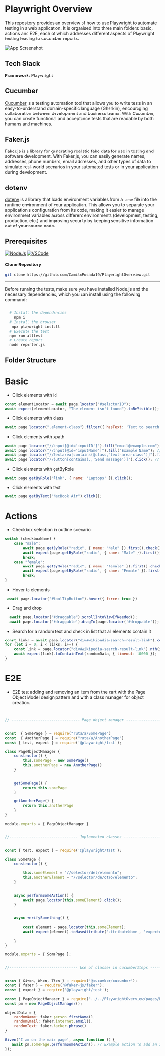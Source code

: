 Playwright Overview
===================
This repository provides an overview of how to use Playwright to automate testing in a web application. It is organised into three main folders: basic, actions and E2E, each of which addresses different aspects of Playwright testing leading to cucumber reports. 

![App Screenshot](https://github.com/CamiloPosada19/PlaywrightOverview/blob/main/ReportEvidence.png)



## Tech Stack

**Framework:** Playwright

## Cucumber

[Cucumber](https://cucumber.io/) is a testing automation tool that allows you to write tests in an easy-to-understand domain-specific language (Gherkin), encouraging collaboration between development and business teams. With Cucumber, you can create functional and acceptance tests that are readable by both humans and machines.

## Faker.js

[Faker.js](https://github.com/Marak/Faker.js) is a library for generating realistic fake data for use in testing and software development. With Faker.js, you can easily generate names, addresses, phone numbers, email addresses, and other types of data to simulate real-world scenarios in your automated tests or in your application during development.

## dotenv

[dotenv](https://github.com/motdotla/dotenv) is a library that loads environment variables from a `.env` file into the runtime environment of your application. This allows you to separate your application's configuration from its code, making it easier to manage environment variables across different environments (development, testing, production, etc.) and improving security by keeping sensitive information out of your source code.




Prerequisites
--------------


[![NodeJs](https://img.shields.io/badge/-NodeJS-grey?logo=node.js)](https://nodejs.org/en/download/)
[![VSCode](https://img.shields.io/badge/-Visual%20Studio%20Code-%233178C6?logo=visual-studio-code)](https://code.visualstudio.com/download)

#### Clone Repository
```bash
git clone https://github.com/CamiloPosada19/PlaywrightOverview.git
```
-----

Before running the tests, make sure you have installed Node.js and the necessary dependencies, which you can install using the following command:

```bash

  # Install the dependencies
    npm i
  # Install the browser
   npx playwright install
  # Execute the test
  npm run alltest
  # Create report
  node reporter.js
```



Folder Structure
----------------------

# Basic

 - Click elements with id
```javascript
const elementLocator = await page.locator("#selectorID"); 
await expect(elementLocator, "The element isn't found").toBeVisible();

```
   
 - Click elements with class
```javascript
await page.locator(".element-class").filter({ hasText: 'Text to search' }).click();

```
 - Click elements with xpath
```javascript
await page.locator("//input[@id='inputID']").fill("email@example.com"); // Replace "inputID" with the ID of your email input field
await page.locator("//input[@id='inputName']").fill("Example Name"); // Replace "inputName" with the ID of your name input field
await page.locator("//textarea[contains(@class,'text-area-class')]").fill("Example message"); // Replace "text-area-class" with the class of your text area
await page.locator("//button[contains(.,'Send message')]").click(); // Replace "Send message" with the text on your send message button
```
 - Click elements with getByRole
```javascript
await page.getByRole("link", { name: 'Laptops' }).click();

```
 - Click elements with text
```javascript
await page.getByText("MacBook Air").click();
```
# Actions
 - Checkbox selection in outline scenario
```javascript
switch (checkboxName) {
    case "male":
        await page.getByRole("radio", { name: "Male" }).first().check();
        await expect(page.getByRole("radio", { name: "Male" }).first()).toBeChecked();
        break;
    case "female":
        await page.getByRole("radio", { name: "Female" }).first().check();
        await expect(page.getByRole("radio", { name: "Female" }).first()).toBeChecked();
        break;
}

```
 - Hover to elements
```javascript
 await page.locator("#toolTipButton").hover({ force: true });
```
 - Drag and drop
```javascript
  await page.locator("#draggable").scrollIntoViewIfNeeded();
  await page.locator('#draggable').dragTo(page.locator('#droppable'));
```
 - Search for a random text and check in list that all elements contain it
```javascript
const links = await page.locator("div#wikipedia-search-result-link").count();
for (let i = 0; i < links; i++) {
    const link = page.locator("div#wikipedia-search-result-link").nth(i);
    await expect(link).toContainText(randomData, { timeout: 10000 });
}
```
# E2E
 - E2E test adding and removing an item from the cart with the Page Object Model design pattern and with a class manager for object creation.
```javascript


// ------------------------------- Page object manager -------------------------------


const  { SomePage } = require("ruta/a/SomePage")
const  { AnotherPage } = require("ruta/a/AnotherPage")
const { test, expect } = require('@playwright/test');

class PageObjectManager {
    constructor() {
        this.somePage = new SomePage()
        this.anotherPage = new AnotherPage()
    }


    getSomePage() {
        return this.somePage
    }

    getAnotherPage() {
        return this.anotherPage
    }
}

module.exports = { PageObjectManager }


//------------------------------- Implemented classes -------------------------------


const { test, expect } = require('@playwright/test');

class SomePage {
    constructor() {
     
        this.someElement = "//selector/del/elemento";
        this.anotherElement = "//selector/de/otro/elemento";
    }


    async performSomeAction() {
        await page.locator(this.someElement).click();
    }

   
    async verifySomething() {
      
        const element = page.locator(this.someElement);
        await expect(element).toHaveAttribute('attributeName', 'expectedValue');
        
    }
}

module.exports = { SomePage };


//------------------------------- Use of classes in cucumberSteps -------------------------------


const { Given, When, Then } = require('@cucumber/cucumber');
const { faker } = require('@faker-js/faker');
const { expect } = require('@playwright/test');

const { PageObjectManager } = require("../../PlaywrightOverview/pages/PageObjectManager")
const pm = new PageObjectManager();

objectData = {
    randomName: faker.person.firstName(),
    randomEmail: faker.internet.email(),
    randomText: faker.hacker.phrase()
}

Given('I am on the main page', async function () {
   await pm.somePage.performSomeAction(); // Example action to add an item
});




```


